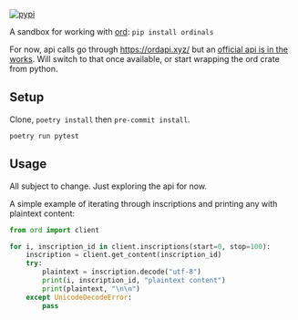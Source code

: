 [![pypi](https://img.shields.io/pypi/v/ordinals.svg)](https://pypi.python.org/pypi/ordinals)

A sandbox for working with [ord](https://github.com/casey/ord): `pip install ordinals`

For now, api calls go through https://ordapi.xyz/ but an [official api is in the works](https://github.com/casey/ord/pull/1662). Will switch to that once available, or start wrapping the ord crate from python.

## Setup

Clone, `poetry install` then `pre-commit install`.

`poetry run pytest`


## Usage

All subject to change. Just exploring the api for now.

A simple example of iterating through inscriptions and printing any with plaintext content:

```python
from ord import client

for i, inscription_id in client.inscriptions(start=0, stop=100):
    inscription = client.get_content(inscription_id)
    try:
        plaintext = inscription.decode("utf-8")
        print(i, inscription_id, "plaintext content")
        print(plaintext, "\n\n")
    except UnicodeDecodeError:
        pass
```
